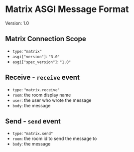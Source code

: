 # Matrix ASGI Message Format

Version: 1.0

## Matrix Connection Scope

- `type`: `"matrix"`
- `asgi["version"]`: `"3.0"`
- `asgi["spec_version"]`: `"1.0"`

## Receive - `receive` event

- `type`: `"matrix.receive"`
- `room`: the room display name
- `user`: the user who wrote the message
- `body`: the message

## Send - `send` event

- `type`: `"matrix.send"`
- `room`: the room id to send the message to
- `body`: the message
